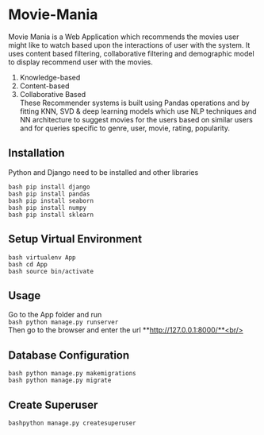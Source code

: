 # Movie-Mania
Movie Mania is a Web Application which recommends the movies user might like to watch based upon the interactions of user with the system. It uses content based filtering, collaborative  filtering and demographic model to display recommend user with the movies.<br/>
1. Knowledge-based<br/>
2. Content-based<br/>
3. Collaborative Based<br/>
These Recommender systems is built using Pandas operations and by fitting KNN, SVD & deep learning models which use NLP techniques and NN architecture to suggest movies for the users based on similar users and for queries specific to genre, user, movie, rating, popularity.<br/>

## Installation<br/>
Python and Django need to be installed and other libraries<br/>

```bash pip install django```<br/>
```bash pip install pandas```<br/>
```bash pip install seaborn```<br/>
```bash pip install numpy```<br/>
```bash pip install sklearn```<br/>

## Setup Virtual Environment
```bash virtualenv App```<br/>
```bash cd App```<br/>
```bash source bin/activate```<br/>

## Usage<br/>
Go to the App folder and run<br/>
```bash python manage.py runserver```<br/>
Then go to the browser and enter the url **http://127.0.0.1:8000/**<br/>

## Database Configuration<br/>
```bash python manage.py makemigrations```<br/>
```bash python manage.py migrate```<br/>

## Create Superuser<br/>
```bashpython manage.py createsuperuser```
